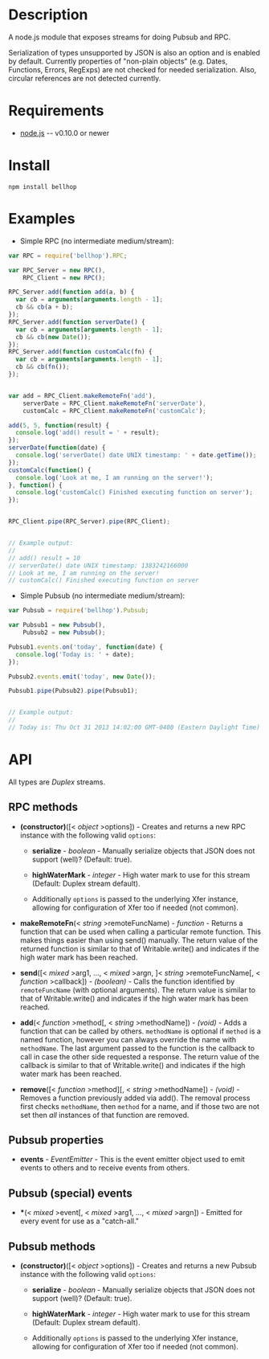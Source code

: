
Description
===========

A node.js module that exposes streams for doing Pubsub and RPC.

Serialization of types unsupported by JSON is also an option and is enabled by default.
Currently properties of "non-plain objects" (e.g. Dates, Functions, Errors, RegExps) are not checked for needed serialization. Also, circular references are not detected currently.


Requirements
============

* [node.js](http://nodejs.org/) -- v0.10.0 or newer


Install
============

    npm install bellhop


Examples
========

* Simple RPC (no intermediate medium/stream):

```javascript
var RPC = require('bellhop').RPC;

var RPC_Server = new RPC(),
    RPC_Client = new RPC();

RPC_Server.add(function add(a, b) {
  var cb = arguments[arguments.length - 1];
  cb && cb(a + b);
});
RPC_Server.add(function serverDate() {
  var cb = arguments[arguments.length - 1];
  cb && cb(new Date());
});
RPC_Server.add(function customCalc(fn) {
  var cb = arguments[arguments.length - 1];
  cb && cb(fn());
});


var add = RPC_Client.makeRemoteFn('add'),
    serverDate = RPC_Client.makeRemoteFn('serverDate'),
    customCalc = RPC_Client.makeRemoteFn('customCalc');

add(5, 5, function(result) {
  console.log('add() result = ' + result);
});
serverDate(function(date) {
  console.log('serverDate() date UNIX timestamp: ' + date.getTime());
});
customCalc(function() {
  console.log('Look at me, I am running on the server!');
}, function() {
  console.log('customCalc() Finished executing function on server');
});


RPC_Client.pipe(RPC_Server).pipe(RPC_Client);


// Example output:
//
// add() result = 10
// serverDate() date UNIX timestamp: 1383242166000
// Look at me, I am running on the server!
// customCalc() Finished executing function on server
```

* Simple Pubsub (no intermediate medium/stream):

```javascript
var Pubsub = require('bellhop').Pubsub;

var Pubsub1 = new Pubsub(),
    Pubsub2 = new Pubsub();

Pubsub1.events.on('today', function(date) {
  console.log('Today is: ' + date);
});

Pubsub2.events.emit('today', new Date());

Pubsub1.pipe(Pubsub2).pipe(Pubsub1);


// Example output:
//
// Today is: Thu Oct 31 2013 14:02:00 GMT-0400 (Eastern Daylight Time)
```


API
===

All types are _Duplex_ streams.

RPC methods
-----------

* **(constructor)**([< _object_ >options]) - Creates and returns a new RPC instance with the following valid `options`:

    * **serialize** - _boolean_ - Manually serialize objects that JSON does not support (well)? (Default: true).

    * **highWaterMark** - _integer_ - High water mark to use for this stream (Default: Duplex stream default).

    * Additionally `options` is passed to the underlying Xfer instance, allowing for configuration of Xfer too if needed (not common).

* **makeRemoteFn**(< _string_ >remoteFuncName) - _function_ - Returns a function that can be used when calling a particular remote function. This makes things easier than using send() manually. The return value of the returned function is similar to that of Writable.write() and indicates if the high water mark has been reached.

* **send**([< _mixed_ >arg1, ..., < _mixed_ >argn, ]< _string_ >remoteFuncName[, < _function_ >callback]) - _(boolean)_ - Calls the function identified by `remoteFuncName` (with optional arguments). The return value is similar to that of Writable.write() and indicates if the high water mark has been reached.

* **add**(< _function_ >method[, < _string_ >methodName]) - _(void)_ - Adds a function that can be called by others. `methodName` is optional if `method` is a named function, however you can always override the name with `methodName`. The last argument passed to the function is the callback to call in case the other side requested a response. The return value of the callback is similar to that of Writable.write() and indicates if the high water mark has been reached.

* **remove**([< _function_ >method][, < _string_ >methodName]) - _(void)_ - Removes a function previously added via add(). The removal process first checks `methodName`, then `method` for a name, and if those two are not set then *all* instances of that function are removed.


Pubsub properties
-----------------

* **events** - _EventEmitter_ - This is the event emitter object used to emit events to others and to receive events from others.

Pubsub (special) events
-----------------------

* __*__(< _mixed_ >event[, < _mixed_ >arg1, ..., < _mixed_ >argn]) - Emitted for every event for use as a "catch-all."

Pubsub methods
--------------

* **(constructor)**([< _object_ >options]) - Creates and returns a new Pubsub instance with the following valid `options`:

    * **serialize** - _boolean_ - Manually serialize objects that JSON does not support (well)? (Default: true).

    * **highWaterMark** - _integer_ - High water mark to use for this stream (Default: Duplex stream default).

    * Additionally `options` is passed to the underlying Xfer instance, allowing for configuration of Xfer too if needed (not common).
